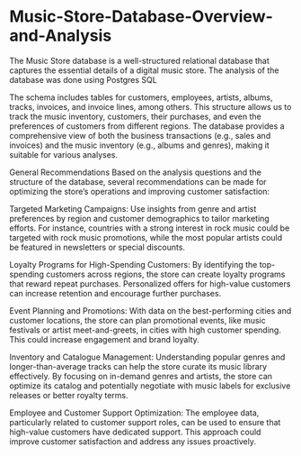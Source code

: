 # Music-Store-Database-Overview-and-Analysis
The Music Store database is a well-structured relational database that captures the essential details of a digital music store. The analysis of the database was done using Postgres SQL

The schema includes tables for customers, employees, artists, albums, tracks, invoices, and invoice lines, among others. This structure allows us to track the music inventory, customers, their purchases, and even the preferences of customers from different regions. The database provides a comprehensive view of both the business transactions (e.g., sales and invoices) and the music inventory (e.g., albums and genres), making it suitable for various analyses.

General Recommendations
Based on the analysis questions and the structure of the database, several recommendations can be made for optimizing the store’s operations and improving customer satisfaction:

Targeted Marketing Campaigns: Use insights from genre and artist preferences by region and customer demographics to tailor marketing efforts. For instance, countries with a strong interest in rock music could be targeted with rock music promotions, while the most popular artists could be featured in newsletters or special discounts.

Loyalty Programs for High-Spending Customers: By identifying the top-spending customers across regions, the store can create loyalty programs that reward repeat purchases. Personalized offers for high-value customers can increase retention and encourage further purchases.

Event Planning and Promotions: With data on the best-performing cities and customer locations, the store can plan promotional events, like music festivals or artist meet-and-greets, in cities with high customer spending. This could increase engagement and brand loyalty.

Inventory and Catalogue Management: Understanding popular genres and longer-than-average tracks can help the store curate its music library effectively. By focusing on in-demand genres and artists, the store can optimize its catalog and potentially negotiate with music labels for exclusive releases or better royalty terms.

Employee and Customer Support Optimization: The employee data, particularly related to customer support roles, can be used to ensure that high-value customers have dedicated support. This approach could improve customer satisfaction and address any issues proactively.
